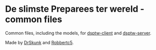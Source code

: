 # De slimste Preparees ter wereld - common files
Common files, including the models, for [dsptw-client](github.com/drskunk/dsptw-client) and [dsptw-server](github.com/drskunk/dsptw-server).

Made by [DrSkunk](github.com/drskunk/) and [Robbertc5](https://github.com/robbertc5/).
